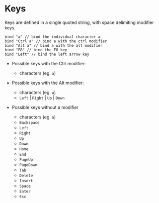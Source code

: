 # Keys
Keys are defined in a single quoted string, with space delimiting modifier keys.
```kdl
bind "a" // bind the individual character a
bind "Ctrl a" // bind a with the ctrl modifier
bind "Alt a" // bind a with the alt modifier
bind "F8" // bind the F8 key
bind "Left" // bind the left arrow key
```

* Possible keys with the Ctrl modifier:
  - characters (eg. `a`)

* Possible keys with the Alt modifier:
  - characters (eg. `a`)
  - `Left` | `Right` | `Up` | `Down`

* Possible keys without a modifier
  - characters (eg. `a`)
  - `Backspace`
  - `Left`
  - `Right`
  - `Up`
  - `Down`
  - `Home`
  - `End`
  - `PageUp`
  - `PageDown`
  - `Tab`
  - `Delete`
  - `Insert`
  - `Space`
  - `Enter`
  - `Esc`
